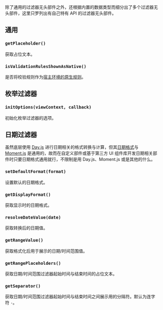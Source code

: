 除了通用的过滤器无头部件之外，还根据内置的数据类型而细分出了多个过滤器无头部件，这里只罗列出有自己特有 API 的过滤器无头部件。

## 通用

### `getPlaceholder()`

获取占位文本。

### `isValidationRulesShownAsNative()`

是否将校验规则作为[宿主环境的原生规则](https://developer.mozilla.org/en-US/docs/Learn/Forms/Form_validation)。

## 枚举过滤器

### `initOptions(viewContext, callback)`

初始化枚举过滤器的选项。

## 日期过滤器

虽然底层使用 [Day.js](https://day.js.org/) 进行日期相关的格式转换与计算，但其[日期格式](https://day.js.org/docs/en/parse/string-format)与 [Moment.js](https://momentjs.com/) 是通用的，故而在自定义部件或基于第三方 UI 组件库开发日期相关部件时只要日期格式通用就行，不限制是用 Day.js、Moment.js 或是其他的什么。

### `setDefaultFormat(format)`

设置默认的日期格式。

### `getDisplayFormat()`

获取显示时的日期格式。

### `resolveDateValue(date)`

获取转换后的日期值。

### `getRangeValue()`

获取格式化后用于展示的日期/时间范围值。

### `getRangePlaceholders()`

获取日期/时间范围过滤器起始时间与结束时间的占位文本。

### `getSeparator()`

获取日期/时间范围过滤器起始时间与结束时间之间展示用的分隔符。默认为连字符 `-`。
